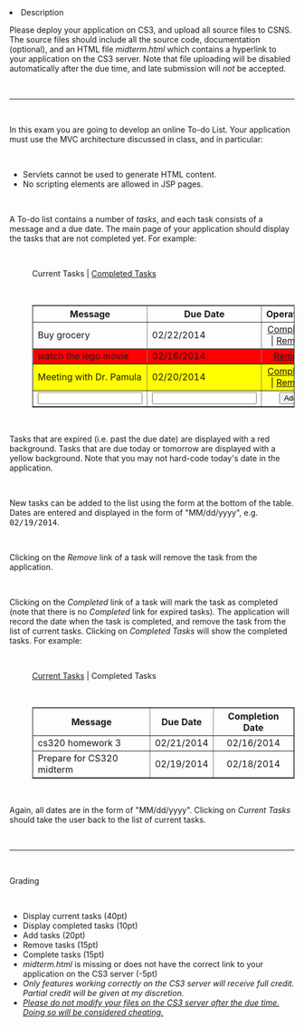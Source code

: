 <li>Description</li>
</ul>

<p>Please deploy your application on CS3, and upload all source files to CSNS. The source files should include all the source code, documentation (optional), and an HTML file <i>midterm.html</i> which contains a hyperlink to your application on the CS3 server. Note that file uploading will be disabled automatically after the due time, and late submission will <i>not</i> be accepted.</p>

<p>&nbsp;</p>

<hr />
<p>&nbsp;</p>

<p>In this exam you are going to develop an online To-do List. Your application must use the MVC architecture discussed in&nbsp;class, and in particular:</p>

<p>&nbsp;</p>

<ul>
	<li>Servlets cannot be used to generate HTML content.</li>
	<li>No scripting elements are allowed in JSP pages.</li>
</ul>

<p>&nbsp;</p>

<p>A To-do list contains a number of <em>tasks</em>, and each task consists of a message and a due date. The main page of your application should display the tasks that are not completed yet. For example:</p>

<p>&nbsp;</p>

<p style="margin-left: 40px;">Current Tasks | <a href="#">Completed Tasks</a></p>

<p>&nbsp;</p>

<div style="margin-left: 40px;">
<table border="1" cellpadding="2" cellspacing="2">
	<thead>
		<tr>
			<th scope="col">Message</th>
			<th scope="col">Due Date</th>
			<th scope="col">Operations</th>
		</tr>
	</thead>
	<tbody>
		<tr>
			<td>Buy grocery</td>
			<td>02/22/2014</td>
			<td style="text-align: center;"><a href="#">Completed</a> | <a href="#">Remove</a></td>
		</tr>
		<tr style="background-color:#FF0000;">
			<td>watch the lego movie</td>
			<td>02/16/2014</td>
			<td style="text-align: center;"><a href="#">Remove</a></td>
		</tr>
		<tr style="background-color:#FFFF00;">
			<td>Meeting with Dr. Pamula</td>
			<td>02/20/2014</td>
			<td style="text-align: center;"><a href="#">Completed</a> | <a href="#">Remove</a></td>
		</tr>
		<tr>
			<td><input name="message" type="text" /></td>
			<td><input name="duedate" type="text" /></td>
			<td style="text-align: center;"><input name="add" type="submit" value="Add" /></td>
		</tr>
	</tbody>
</table>
</div>

<p>&nbsp;</p>

<p>Tasks that are expired (i.e. past the due date) are displayed with a red background. Tasks that are due today or tomorrow are displayed with a yellow background. Note that you may not hard-code today&#39;s date in the application.</p>

<p>&nbsp;</p>

<p>New tasks can be added to the list using the form at the bottom of the table. Dates are entered and displayed in the form of &quot;MM/dd/yyyy&quot;, e.g. <tt>02/19/2014</tt>.</p>

<p>&nbsp;</p>

<p>Clicking on the <em>Remove</em> link of a task will remove the task from the application.</p>

<p>&nbsp;</p>

<p>Clicking on the <em>Completed</em> link of a task will mark the task as completed (note that there is no <em>Completed</em> link for expired tasks). The application will record the date when the task is completed, and remove the task from the list of current tasks. Clicking on <em>Completed Tasks</em> will show the completed tasks. For example:</p>

<p>&nbsp;</p>

<p style="margin-left: 40px;"><a href="#">Current Tasks</a> | Completed Tasks</p>

<p>&nbsp;</p>

<div style="margin-left: 40px;">
<table border="1" cellpadding="2" cellspacing="2">
	<thead>
		<tr>
			<th scope="col">Message</th>
			<th scope="col">Due Date</th>
			<th scope="col">Completion Date</th>
		</tr>
	</thead>
	<tbody>
		<tr>
			<td>cs320 homework 3</td>
			<td>02/21/2014</td>
			<td style="text-align: center;">02/16/2014</td>
		</tr>
		<tr>
			<td>Prepare for CS320 midterm</td>
			<td>02/19/2014</td>
			<td style="text-align: center;">02/18/2014</td>
		</tr>
	</tbody>
</table>
</div>

<p>&nbsp;</p>

<p>Again, all dates are in the form of &quot;MM/dd/yyyy&quot;. Clicking on <em>Current Tasks</em> should take the user back to the list of current tasks.</p>

<p>&nbsp;</p>

<hr />
<p>&nbsp;</p>

<p>Grading</p>

<p>&nbsp;</p>

<ul>
	<li>Display current tasks (40pt)</li>
	<li>Display completed tasks (10pt)</li>
	<li>Add tasks (20pt)</li>
	<li>Remove tasks (15pt)</li>
	<li>Complete tasks (15pt)</li>
	<li><i>midterm.html</i> is missing or does not have the correct link to your application on the CS3 server (-5pt)</li>
	<li style="font-style: italic;">Only features working correctly on the CS3 server will receive full credit. Partial credit will be given at my discretion.</li>
	<li style="font-style: italic;"><span style="text-decoration: underline;">Please do not modify your files on the CS3 server after the due time. Doing so will be considered cheating.</span></li>
</ul>
